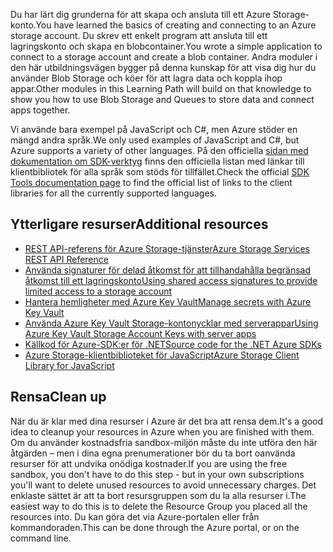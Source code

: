 <span data-ttu-id="a1d51-101">Du har lärt dig grunderna för att skapa och ansluta till ett Azure Storage-konto.</span><span class="sxs-lookup"><span data-stu-id="a1d51-101">You have learned the basics of creating and connecting to an Azure storage account.</span></span> <span data-ttu-id="a1d51-102">Du skrev ett enkelt program att ansluta till ett lagringskonto och skapa en blobcontainer.</span><span class="sxs-lookup"><span data-stu-id="a1d51-102">You wrote a simple application to connect to a storage account and create a blob container.</span></span> <span data-ttu-id="a1d51-103">Andra moduler i den här utbildningsvägen bygger på denna kunskap för att visa dig hur du använder Blob Storage och köer för att lagra data och koppla ihop appar.</span><span class="sxs-lookup"><span data-stu-id="a1d51-103">Other modules in this Learning Path will build on that knowledge to show you how to use Blob Storage and Queues to store data and connect apps together.</span></span>

<span data-ttu-id="a1d51-104">Vi använde bara exempel på JavaScript och C#, men Azure stöder en mängd andra språk.</span><span class="sxs-lookup"><span data-stu-id="a1d51-104">We only used examples of JavaScript and C#, but Azure supports a variety of other languages.</span></span> <span data-ttu-id="a1d51-105">På den officiella [sidan med dokumentation om SDK-verktyg](https://docs.microsoft.com/azure/#pivot=sdkstools) finns den officiella listan med länkar till klientbibliotek för alla språk som stöds för tillfället.</span><span class="sxs-lookup"><span data-stu-id="a1d51-105">Check the official [SDK Tools documentation page](https://docs.microsoft.com/azure/#pivot=sdkstools) to find the official list of links to the client libraries for all the currently supported languages.</span></span>

## <a name="additional-resources"></a><span data-ttu-id="a1d51-106">Ytterligare resurser</span><span class="sxs-lookup"><span data-stu-id="a1d51-106">Additional resources</span></span>

- [<span data-ttu-id="a1d51-107">REST API-referens för Azure Storage-tjänster</span><span class="sxs-lookup"><span data-stu-id="a1d51-107">Azure Storage Services REST API Reference</span></span>](https://docs.microsoft.com/rest/api/storageservices/)
- [<span data-ttu-id="a1d51-108">Använda signaturer för delad åtkomst för att tillhandahålla begränsad åtkomst till ett lagringskonto</span><span class="sxs-lookup"><span data-stu-id="a1d51-108">Using shared access signatures to provide limited access to a storage account</span></span>](https://docs.microsoft.com/azure/storage/common/storage-dotnet-shared-access-signature-part-1)
- [<span data-ttu-id="a1d51-109">Hantera hemligheter med Azure Key Vault</span><span class="sxs-lookup"><span data-stu-id="a1d51-109">Manage secrets with Azure Key Vault</span></span>](https://docs.microsoft.com/learn/modules/manage-secrets-with-azure-key-vault/)
- [<span data-ttu-id="a1d51-110">Använda Azure Key Vault Storage-kontonycklar med serverappar</span><span class="sxs-lookup"><span data-stu-id="a1d51-110">Using Azure Key Vault Storage Account Keys with server apps</span></span>](https://docs.microsoft.com/azure/key-vault/key-vault-ovw-storage-keys)
- [<span data-ttu-id="a1d51-111">Källkod för Azure-SDK:er för .NET</span><span class="sxs-lookup"><span data-stu-id="a1d51-111">Source code for the .NET Azure SDKs</span></span>](https://github.com/Azure/azure-sdk-for-net)
- [<span data-ttu-id="a1d51-112">Azure Storage-klientbiblioteket för JavaScript</span><span class="sxs-lookup"><span data-stu-id="a1d51-112">Azure Storage Client Library for JavaScript</span></span>](https://github.com/Azure/azure-storage-node#azure-storage-javascript-client-library-for-browsers)

## <a name="clean-up"></a><span data-ttu-id="a1d51-113">Rensa</span><span class="sxs-lookup"><span data-stu-id="a1d51-113">Clean up</span></span>
<!---TODO: Update for sandbox?--->

<span data-ttu-id="a1d51-114">När du är klar med dina resurser i Azure är det bra att rensa dem.</span><span class="sxs-lookup"><span data-stu-id="a1d51-114">It's a good idea to cleanup your resources in Azure when you are finished with them.</span></span> <span data-ttu-id="a1d51-115">Om du använder kostnadsfria sandbox-miljön måste du inte utföra den här åtgärden – men i dina egna prenumerationer bör du ta bort oanvända resurser för att undvika onödiga kostnader.</span><span class="sxs-lookup"><span data-stu-id="a1d51-115">If you are using the free sandbox, you don't have to do this step - but in your own subscriptions you'll want to delete unused resources to avoid unnecessary charges.</span></span> <span data-ttu-id="a1d51-116">Det enklaste sättet är att ta bort resursgruppen som du la alla resurser i.</span><span class="sxs-lookup"><span data-stu-id="a1d51-116">The easiest way to do this is to delete the Resource Group you placed all the resources into.</span></span> <span data-ttu-id="a1d51-117">Du kan göra det via Azure-portalen eller från kommandoraden.</span><span class="sxs-lookup"><span data-stu-id="a1d51-117">This can be done through the Azure portal, or on the command line.</span></span>